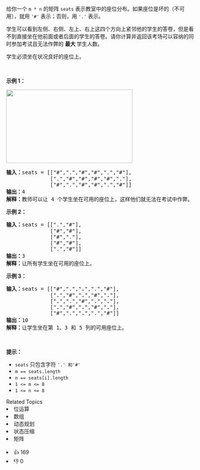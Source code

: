 <p>给你一个&nbsp;<code>m&nbsp;* n</code>&nbsp;的矩阵 <code>seats</code>&nbsp;表示教室中的座位分布。如果座位是坏的（不可用），就用&nbsp;<code>'#'</code>&nbsp;表示；否则，用&nbsp;<code>'.'</code>&nbsp;表示。</p>

<p>学生可以看到左侧、右侧、左上、右上这四个方向上紧邻他的学生的答卷，但是看不到直接坐在他前面或者后面的学生的答卷。请你计算并返回该考场可以容纳的同时参加考试且无法作弊的&nbsp;<strong>最大&nbsp;</strong>学生人数。</p>

<p>学生必须坐在状况良好的座位上。</p>

<p>&nbsp;</p>

<p><strong>示例 1：</strong></p>

<p><img src="https://assets.leetcode-cn.com/aliyun-lc-upload/uploads/2020/02/09/image.png" style="height: 197px; width: 339px;" /></p>

<pre>
<strong>输入：</strong>seats = [["#",".","#","#",".","#"],
&nbsp;             [".","#","#","#","#","."],
&nbsp;             ["#",".","#","#",".","#"]]
<strong>输出：</strong>4
<strong>解释：</strong>教师可以让 4 个学生坐在可用的座位上，这样他们就无法在考试中作弊。 
</pre>

<p><strong>示例 2：</strong></p>

<pre>
<strong>输入：</strong>seats = [[".","#"],
&nbsp;             ["#","#"],
&nbsp;             ["#","."],
&nbsp;             ["#","#"],
&nbsp;             [".","#"]]
<strong>输出：</strong>3
<strong>解释：</strong>让所有学生坐在可用的座位上。
</pre>

<p><strong>示例 3：</strong></p>

<pre>
<strong>输入：</strong>seats = [["#",".","<strong>.</strong>",".","#"],
&nbsp;             ["<strong>.</strong>","#","<strong>.</strong>","#","<strong>.</strong>"],
&nbsp;             ["<strong>.</strong>",".","#",".","<strong>.</strong>"],
&nbsp;             ["<strong>.</strong>","#","<strong>.</strong>","#","<strong>.</strong>"],
&nbsp;             ["#",".","<strong>.</strong>",".","#"]]
<strong>输出：</strong>10
<strong>解释：</strong>让学生坐在第 1、3 和 5 列的可用座位上。
</pre>

<p>&nbsp;</p>

<p><strong>提示：</strong></p>

<ul> 
 <li><code>seats</code>&nbsp;只包含字符&nbsp;<code>'.'&nbsp;和</code><code>'#'</code></li> 
 <li><code>m ==&nbsp;seats.length</code></li> 
 <li><code>n ==&nbsp;seats[i].length</code></li> 
 <li><code>1 &lt;= m &lt;= 8</code></li> 
 <li><code>1 &lt;= n &lt;= 8</code></li> 
</ul>

<div><div>Related Topics</div><div><li>位运算</li><li>数组</li><li>动态规划</li><li>状态压缩</li><li>矩阵</li></div></div><br><div><li>👍 169</li><li>👎 0</li></div>
